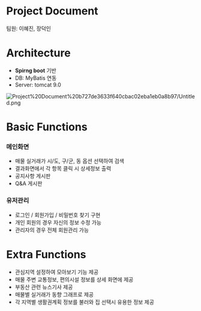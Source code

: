 # Project Document

팀원: 이혜진, 장덕인

# Architecture

- **Spirng boot** 기반
- DB: MyBatis 연동
- Server: tomcat 9.0

![Project%20Document%20b727de3633f640cbac02eba1eb0a8b97/Untitled.png](Project%20Document%20b727de3633f640cbac02eba1eb0a8b97/Untitled.png)

# Basic Functions

### 메인화면

- 매물 실거래가 시/도, 구/군, 동 옵션 선택하여 검색
- 결과화면에서 각 항목 클릭 시 상세정보 출력
- 공지사항 게시판
- Q&A 게시판

### 유저관리

- 로그인 / 회원가입 / 비밀번호 찾기 구현
- 개인 회원의 경우 자신의 정보 수정 가능
- 관리자의 경우 전체 회원관리 가능

# Extra Functions

- 관심지역 설정하여 모아보기 기능 제공
- 매물 주변 교통정보, 편의시설 정보를 상세 화면에 제공
- 부동산 관련 뉴스기사 제공
- 매물별 실거래가 동향 그래프로 제공
- 각 지역별 생활권계획 정보를 불러와 집 선택시 유용한 정보 제공